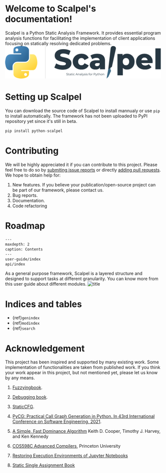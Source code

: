 
# Welcome to Scalpel's documentation!

Scalpel is a Python Static Analysis Framework. It provides essential program analysis functions for facilitating the implementation of client applications focusing on statically resolving dedicated problems.
<img src="https://github.com/SMAT-Lab/Scalpel/blob/main/docs/source/_static/resources/Scalpel.svg" width="550">



# Setting up Scalpel

You can download the source code of Scalpel to install mannualy or use `pip` to install automatically.
The framework has not been uploaded to PyPI repository yet since it's still in beta.

```python
pip install python-scalpel
```


# Contributing
We will be highly appreciated it if you can contribute to this project. Please feel free to do so by [submiting issue reports](https://github.com/SMAT-Lab/Scalpel/issues) or directly [adding pull requests](https://github.com/SMAT-Lab/Scalpel/pulls). We hope to obtain help for:
1. New features. If you believe your publication/open-source project can be part of our framework, please contact us.
2. Bug reports.
3. Documentation.
4. Code refactoring

# Roadmap

```{toctree}
---
maxdepth: 2
caption: Contents
---
user-guide/index
api/index
```

As a general purpose framework, Scalpel is a layered structure and designed to support tasks at different granularity. You can know more from this user guide about different modules.
![title](https://lucid.app/publicSegments/view/079f413f-8fd5-4c4f-9ad2-1a3cad30583d/image.png)


# Indices and tables

* {ref}`genindex`
* {ref}`modindex`
* {ref}`search`


# Acknowledgement

This project has been inspired and supported by many existing work. Some implementation of functionalities are taken from published work. If you think your work appear in this project, but not mentioned yet, please let us know by any means. 

1. [Fuzzyingbook](https://www.fuzzingbook.org/).

2. [Debugging book](https://www.debuggingbook.org/).

3. [StaticCFG](https://github.com/coetaur0/staticfg).

4. [PyCG: Practical Call Graph Generation in Python. In 43rd International Conference on Software Engineering, 2021](https://vitsalis.com/papers/pycg.pdf). 
5. [A Simple, Fast Dominance Algorithm](https://www.cs.rice.edu/~keith/EMBED/dom.pdf) Keith D. Cooper, Timothy J. Harvey, and Ken Kennedy
6. [COS598C Advanced Compilers](https://www.cs.princeton.edu/courses/archive/spr04/cos598C/lectures/02-ControlFlow.pdf), Princeton University
7. [Restoring Execution Environments of Jupyter Notebooks](https://arxiv.org/ftp/arxiv/papers/2103/2103.02959.pdf)
8. [Static Single Assignment Book](https://compilers.cs.uni-saarland.de/papers/bbhlmz13cc.pdf)

